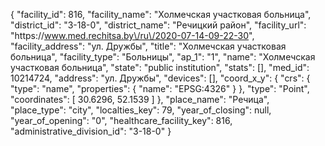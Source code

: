{
    "facility_id": 816,
    "facility_name": "Холмечская участковая больница",
    "district_id": "3-18-0",
    "district_name": "Речицкий район",
    "facility_url": "https:\/\/www.med.rechitsa.by\/ru\/2020-07-14-09-22-30",
    "facility_address": "ул. Дружбы",
    "title": "Холмечская участковая больница",
    "facility_type": "Больницы",
    "ap_1": "1",
    "name": "Холмечская участковая больница",
    "state": "public institution",
    "stats": [],
    "med_id": 10214724,
    "address": "ул. Дружбы",
    "devices": [],
    "coord_x_y": {
        "crs": {
            "type": "name",
            "properties": {
                "name": "EPSG:4326"
            }
        },
        "type": "Point",
        "coordinates": [
            30.6296,
            52.1539
        ]
    },
    "place_name": "Речица",
    "place_type": "city",
    "localties_key": 79,
    "year_of_closing": null,
    "year_of_opening": "0",
    "healthcare_facility_key": 816,
    "administrative_division_id": "3-18-0"
}